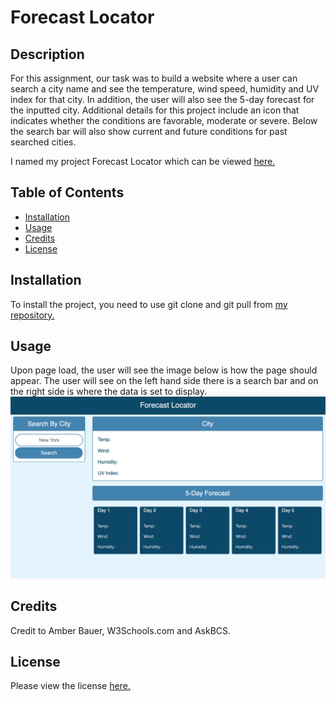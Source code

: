 # Forecast Locator

## Description 

For this assignment, our task was to build a website where a user can search a city name and see the temperature, wind speed, humidity and UV index for that city. In addition, the user will also see the 5-day forecast for the inputted city. Additional details for this project include an icon that indicates whether the conditions are favorable, moderate or severe. Below the search bar will also show current and future conditions for past searched cities. 

I named my project Forecast Locator which can be viewed <a href ="https://github.com/abauer424/forecast-locator"> here.</a> 


## Table of Contents 

* [Installation](#installation)
* [Usage](#usage)
* [Credits](#credits)
* [License](#license)


## Installation

To install the project, you need to use git clone and git pull from <a href ="https://github.com/abauer424/forecast-locator">my repository.</a>


## Usage 

Upon page load, the user will see the image below is how the page should appear. The user will see on the left hand side there is a search bar and on the right side is where the data is set to display.
<img src="https://github.com/abauer424/forecast-locator/blob/main/assets/images/FL.png" alt="image of Forecast Locator"/>


## Credits

Credit to Amber Bauer, W3Schools.com and AskBCS.


## License

Please view the license <a href="https://github.com/abauer424/forecast-locator/blob/main/LICENSE">here.</a>


